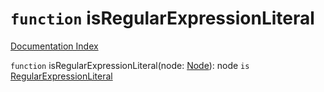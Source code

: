 # `function` isRegularExpressionLiteral

[Documentation Index](../README.md)

`function` isRegularExpressionLiteral(node: [Node](../private.interface.Node/README.md)): node `is` [RegularExpressionLiteral](../private.interface.RegularExpressionLiteral/README.md)